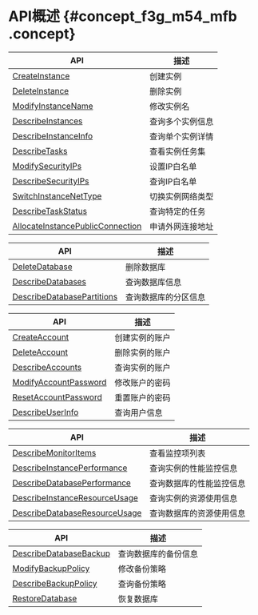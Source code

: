 # API概述 {#concept_f3g_m54_mfb .concept}

|API|描述|
|---|--|
|[CreateInstance](cn.zh-CN/API参考/管理实例/CreateInstance.md#)|创建实例|
|[DeleteInstance](cn.zh-CN/API参考/管理实例/DeleteInstance.md#)|删除实例|
|[ModifyInstanceName](cn.zh-CN/API参考/管理实例/ModifyInstanceName.md#)|修改实例名|
|[DescribeInstances](cn.zh-CN/API参考/管理实例/DescribeInstances.md#)|查询多个实例信息|
|[DescribeInstanceInfo](cn.zh-CN/API参考/管理实例/DescribeInstanceInfo.md#)|查询单个实例详情|
|[DescribeTasks](cn.zh-CN/API参考/管理实例/DescribeTasks.md#)|查看实例任务集|
|[ModifySecurityIPs](cn.zh-CN/API参考/管理实例/ModifySecurityIPs.md#)|设置IP白名单|
|[DescribeSecurityIPs](cn.zh-CN/API参考/管理实例/DescribeSecurityIPs.md#)|查询IP白名单|
|[SwitchInstanceNetType](cn.zh-CN/API参考/管理实例/SwitchInstanceNetType.md#)|切换实例网络类型|
|[DescribeTaskStatus](cn.zh-CN/API参考/管理实例/DescribeTaskStatus.md#)|查询特定的任务|
|[AllocateInstancePublicConnection](cn.zh-CN/API参考/管理实例/AllocateInstancePublicConnection.md#)|申请外网连接地址|

|API|描述|
|---|--|
|[DeleteDatabase](cn.zh-CN/API参考/管理数据库/DeleteDatabase.md#)|删除数据库|
|[DescribeDatabases](cn.zh-CN/API参考/管理数据库/DescribeDatabases.md#)|查询数据库信息|
|[DescribeDatabasePartitions](cn.zh-CN/API参考/管理数据库/DescribeDatabasePartitions.md#)|查询数据库的分区信息|

|API|描述|
|---|--|
|[CreateAccount](cn.zh-CN/API参考/管理账户/CreateAccount.md#)|创建实例的账户|
|[DeleteAccount](cn.zh-CN/API参考/管理账户/DeleteAccount.md#)|删除实例的账户|
|[DescribeAccounts](cn.zh-CN/API参考/管理账户/DescribeAccounts.md#)|查询实例的账户|
|[ModifyAccountPassword](cn.zh-CN/API参考/管理账户/ModifyAccountPassword.md#)|修改账户的密码|
|[ResetAccountPassword](cn.zh-CN/API参考/管理账户/ResetAccountPassword.md#)|重置账户的密码|
|[DescribeUserInfo](cn.zh-CN/API参考/管理账户/DescribeUserInfo.md#)|查询用户信息|

|API|描述|
|---|--|
|[DescribeMonitorItems](cn.zh-CN/API参考/监控与报警/DescribeMonitorItems.md#)|查看监控项列表|
|[DescribeInstancePerformance](cn.zh-CN/API参考/监控与报警/DescribeInstancePerformance.md#)|查询实例的性能监控信息|
|[DescribeDatabasePerformance](cn.zh-CN/API参考/监控与报警/DescribeDatabasePerformance.md#)|查询数据库的性能监控信息|
|[DescribeInstanceResourceUsage](cn.zh-CN/API参考/监控与报警/DescribeInstanceResourceUsage.md#)|查询实例的资源使用信息|
|[DescribeDatabaseResourceUsage](cn.zh-CN/API参考/监控与报警/DescribeDatabaseResourceUsage.md#)|查询数据库的资源使用信息|

|API|描述|
|---|--|
|[DescribeDatabaseBackup](cn.zh-CN/API参考/备份与恢复/DescribeDatabaseBackup.md#)|查询数据库的备份信息|
|[ModifyBackupPolicy](cn.zh-CN/API参考/备份与恢复/ModifyBackupPolicy.md#)|修改备份策略|
|[DescribeBackupPolicy](cn.zh-CN/API参考/备份与恢复/DescribeBackupPolicy.md#)|查询备份策略|
|[RestoreDatabase](cn.zh-CN/API参考/备份与恢复/RestoreDatabase.md#)|恢复数据库|

